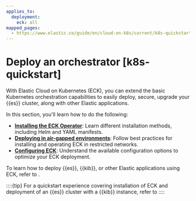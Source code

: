 ```yaml
---
applies_to:
  deployment:
    eck: all
mapped_pages:
  - https://www.elastic.co/guide/en/cloud-on-k8s/current/k8s-quickstart.html
---
```


# Deploy an orchestrator [k8s-quickstart]

With Elastic Cloud on Kubernetes (ECK), you can extend the basic Kubernetes orchestration capabilities to easily deploy, secure, upgrade your {{es}} cluster, along with other Elastic applications.

In this section, you'll learn how to do the following:

- [**Installing the ECK Operator**](./install.md): Learn different installation methods, including Helm and YAML manifests.
- [**Deploying in air-gapped environments**](./air-gapped-install.md): Follow best practices for installing and operating ECK in restricted networks.
- [**Configuring ECK**](./configure.md): Understand the available configuration options to optimize your ECK deployment.

To learn how to deploy {{es}}, {{kib}}, or other Elastic applications using ECK, refer to [](./manage-deployments.md).

::::{tip}
For a quickstart experience covering installation of ECK and deployment of an {{es}} cluster with a {{kib}} instance, refer to [](../cloud-on-k8s.md#eck-quickstart)
::::